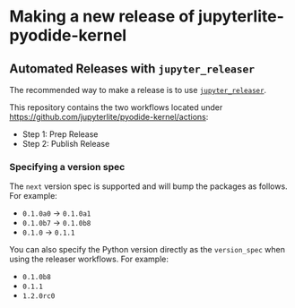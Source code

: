 # Making a new release of jupyterlite-pyodide-kernel

## Automated Releases with `jupyter_releaser`

The recommended way to make a release is to use
[`jupyter_releaser`](https://jupyter-releaser.readthedocs.io/en/latest/get_started/making_release_from_repo.html).

This repository contains the two workflows located under
https://github.com/jupyterlite/pyodide-kernel/actions:

- Step 1: Prep Release
- Step 2: Publish Release

### Specifying a version spec

The `next` version spec is supported and will bump the packages as follows. For example:

- `0.1.0a0` -> `0.1.0a1`
- `0.1.0b7` -> `0.1.0b8`
- `0.1.0` -> `0.1.1`

You can also specify the Python version directly as the `version_spec` when using the
releaser workflows. For example:

- `0.1.0b8`
- `0.1.1`
- `1.2.0rc0`

